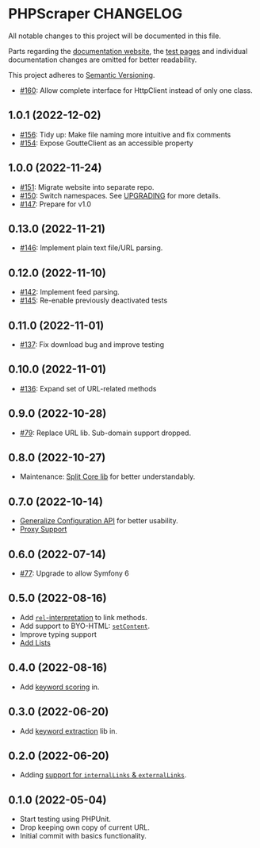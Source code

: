 # PHPScraper CHANGELOG

All notable changes to this project will be documented in this file.

Parts regarding the [documentation website](https://phpscraper.de), the [test pages](https://github.com/spekulatius/phpscraper-test-pages) and individual documentation changes are omitted for better readability.

This project adheres to [Semantic Versioning](http://semver.org/).


- [#160](https://github.com/spekulatius/PHPScraper/issues/160): Allow complete interface for HttpClient instead of only one class.

## 1.0.1 (2022-12-02)

- [#156](https://github.com/spekulatius/PHPScraper/issues/156): Tidy up: Make file naming more intuitive and fix comments
- [#154](https://github.com/spekulatius/PHPScraper/issues/154): Expose GoutteClient as an accessible property

## 1.0.0 (2022-11-24)

- [#151](https://github.com/spekulatius/PHPScraper/issues/151): Migrate website into separate repo.
- [#150](https://github.com/spekulatius/PHPScraper/issues/150): Switch namespaces. See [UPGRADING](https://github.com/spekulatius/PHPScraper/blob/master/UPGRADING.md) for more details.
- [#147](https://github.com/spekulatius/PHPScraper/issues/147): Prepare for v1.0

## 0.13.0 (2022-11-21)

- [#146](https://github.com/spekulatius/PHPScraper/issues/146): Implement plain text file/URL parsing.

## 0.12.0 (2022-11-10)

- [#142](https://github.com/spekulatius/PHPScraper/issues/142): Implement feed parsing.
- [#145](https://github.com/spekulatius/PHPScraper/issues/145): Re-enable previously deactivated tests

## 0.11.0 (2022-11-01)

- [#137](https://github.com/spekulatius/PHPScraper/issues/137): Fix download bug and improve testing

## 0.10.0 (2022-11-01)

- [#136](https://github.com/spekulatius/PHPScraper/issues/136): Expand set of URL-related methods

## 0.9.0 (2022-10-28)

- [#79](https://github.com/spekulatius/PHPScraper/issues/79): Replace URL lib. Sub-domain support dropped.

## 0.8.0 (2022-10-27)

- Maintenance: [Split Core lib](https://github.com/spekulatius/PHPScraper/commit/2ca34caae75e634442daf9c4f886060e41ba8911) for better understandably.

## 0.7.0 (2022-10-14)

- [Generalize Configuration API](https://github.com/spekulatius/PHPScraper/commit/e19baeb19658fbc4846c24eb597876f54c6012a3) for better usability.
- [Proxy Support](https://github.com/spekulatius/PHPScraper/commit/326bdff4430a326bdb08f6af8452f148250c7784)

## 0.6.0 (2022-07-14)

- [#77](https://github.com/spekulatius/PHPScraper/issues/77): Upgrade to allow Symfony 6

## 0.5.0 (2022-08-16)

- Add [`rel`-interpretation](https://github.com/spekulatius/PHPScraper/commit/47d6f8a0f6adf49de31b691b98ea472a4a382b9f) to link methods.
- Add support to BYO-HTML: [`setContent`](https://github.com/spekulatius/PHPScraper/commit/9c50d145f280732e26ecf83c8d2978c07466dfcd).
- Improve typing support
- [Add Lists](https://github.com/spekulatius/PHPScraper/commit/0aac52853ab394d9f38b004e401c5fbec328e017)

## 0.4.0 (2022-08-16)

- Add [keyword scoring](https://github.com/spekulatius/PHPScraper/commit/e91bce24e4b53d9a1ef19b3f1ded97627eb2076e) in.

## 0.3.0 (2022-06-20)

- Add [keyword extraction](https://github.com/spekulatius/PHPScraper/commit/9d20004ead5b9e8350a03fa6fc4de1477b19bd4c) lib in.

## 0.2.0 (2022-06-20)

- Adding [support for `internalLinks` & `externalLinks`](https://github.com/spekulatius/PHPScraper/commit/193f422f206b7a10586463fff4a7f9dcc9e896f9).

## 0.1.0 (2022-05-04)

- Start testing using PHPUnit.
- Drop keeping own copy of current URL.
- Initial commit with basics functionality.